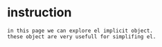 # instruction
    in this page we can explore el implicit object.
    these object are very usefull for simplifing el.